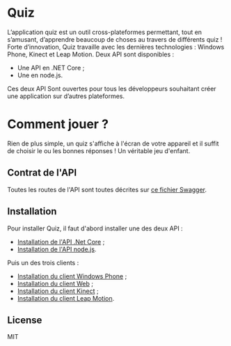 # Quiz

L’application quiz est un outil cross-plateformes permettant, tout en s’amusant, d’apprendre beaucoup de choses au travers de différents quiz ! 
Forte d’innovation, Quiz travaille avec les dernières technologies : Windows Phone, Kinect et Leap Motion. 
Deux API sont disponibles : 
- Une API en .NET Core ;
- Une en node.js.

Ces deux API Sont ouvertes pour tous les développeurs souhaitant créer une application sur d’autres plateformes. 

# Comment jouer ?
Rien de plus simple, un quiz s'affiche à l'écran de votre appareil et il suffit de choisir le ou les bonnes réponses ! Un véritable jeu d'enfant.

## Contrat de l'API
Toutes les routes de l'API sont toutes décrites sur [ce fichier Swagger].

## Installation
Pour installer Quiz, il faut d'abord installer une des deux API :
- [Installation de l'API .Net Core] ;
- [Installation de l'API node.js].

Puis un des trois clients : 
- [Installation du client Windows Phone] ;
- [Installation du client Web] ;
- [Installation du client Kinect] ;
- [Installation du client Leap Motion].


License
----

MIT

   [ce fichier Swagger]: <http://petstore.swagger.io/?url=https://github.com/FlorianTDK/quiz/blob/master/swagger.json>
   [Installation de l'API .Net Core]: <https://github.com/FlorianTDK/quiz/blob/master/api-core.net/install.md>
   [Installation de l'API node.js]: <https://github.com/FlorianTDK/quiz/blob/master/api-node.js/readme.md>
   [Installation du client Windows Phone]: <https://github.com/FlorianTDK/quiz/blob/master/WinPhone/install.md>
   [Installation du client Web]: <https://github.com/FlorianTDK/quiz/blob/master/web-client-core-asp.net/install.md>
   [Installation du client Kinect]: <https://github.com/FlorianTDK/quiz/blob/master/kinect-client/install.md>
   [Installation du client Leap Motion]: <https://github.com/FlorianTDK/quiz/blob/master/quizzLeapProject/install.md>
